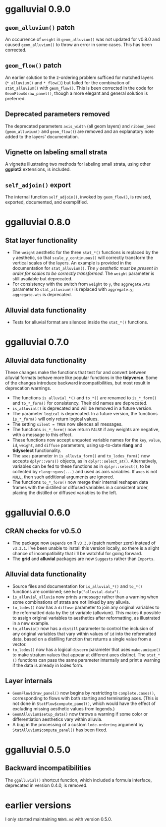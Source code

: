# ggalluvial 0.9.0

## `geom_alluvium()` patch

An occurrence of `weight` in `geom_alluvium()` was not updated for v0.8.0 and caused `geom_alluvium()` to throw an error in some cases. This has been corrected.

## `geom_flow()` patch

An earlier solution to the z-ordering problem sufficed for matched layers (`*_alluvium()` and `*_flow()`) but failed for the combination of `stat_alluvium()` with `geom_flow()`. This is been corrected in the code for `GeomFlow$draw_panel()`, though a more elegant and general solution is preferred.

## Deprecated parameters removed

The deprecated parameters `axis_width` (all geom layers) and `ribbon_bend` (`geom_alluvium()` and `geom_flow()`) are removed and an explanatory note added to the layers' documentation.

## Vignette on labeling small strata

A vignette illustrating two methods for labeling small strata, using other **ggplot2** extensions, is included.

## `self_adjoin()` export

The internal function `self_adjoin()`, invoked by `geom_flow()`, is revised, exported, documented, and exemplified.

# ggalluvial 0.8.0

## Stat layer functionality

- The `weight` aesthetic for the three `stat_*()` functions is replaced by the `y` aesthetic, so that `scale_y_continuous()` will correctly transform the vertical scales of the layers. An example is provided in the documentation for `stat_alluvium()`. _The `y` aesthetic must be present in order for scales to be correctly transformed._ The `weight` parameter is still available but deprecated.
- For consistency with the switch from `weight` to `y`, the `aggregate.wts` parameter to `stat_alluvium()` is replaced with `aggregate.y`; `aggregate.wts` is deprecated.

## Alluvial data functionality

- Tests for alluvial format are silenced inside the `stat_*()` functions.

# ggalluvial 0.7.0

## Alluvial data functionality

These changes make the functions that test for and convert between alluvial formats behave more like popular functions in the **tidyverse**. Some of the changes introduce backward incompatibilities, but most result in deprecation warnings.

- The functions `is_alluvial_*()` and `to_*()` are renamed to `is_*_form()` and `to_*_form()` for consistency. Their old names are deprecated.
- `is_alluvial()` is deprecated and will be removed in a future version.
- The parameter `logical` is deprecated. In a future version, the functions `is_*_form()` will only return logical values.
- The setting `silent = TRUE` now silences all messages.
- The functions `is_*_form()` now return `FALSE` if any weights are negative, with a message to this effect.
- These functions now accept unquoted variable names for the `key`, `value`, `id`, `weight`, and `diffuse` parameters, using up-to-date **rlang** and **tidyselect** functionality.
- The `axes` parameter in `is_alluvia_form()` and `to_lodes_form()` now accepts `dplyr::vars()` objects, as in `dplyr::select_at()`. Alternatively, variables can be fed to these functions as in `dplyr::select()`, to be collected by `rlang::quos(...)` and used as axis variables. If `axes` is not `NULL`, then such additional arguments are ignored.
- The functions `to_*_form()` now merge their internal reshapen data frames with the distilled or diffused variables in a consistent order, placing the distilled or diffused variables to the left.

# ggalluvial 0.6.0

## CRAN checks for v0.5.0

- The package now `Depends` on R `v3.3.0` (patch number zero) instead of `v3.3.1`. I've been unable to install this version locally, so there is a slight chance of incompatibility that i'll be watchful for going forward.
- The **grid** and **alluvial** packages are now `Suggests` rather than `Imports`.

## Alluvial data functionality

- Source files and documentation for `is_alluvial_*()` and `to_*()` functions are combined; see `help("alluvial-data")`.
- `is_alluvial_alluvia` now prints a message rather than a warning when some combinations of strata are not linked by any alluvia.
- `to_lodes()` now has a `diffuse` parameter to join any original variables to the reformatted data by the `id` variable (alluvium). This makes it possible to assign original variables to aesthetics after reformatting, as illustrated in a new example.
- `to_alluvia()` now has a `distill` parameter to control the inclusion of any original variables that vary within values of `id` into the reformatted data, based on a distilling function that returns a single value from a vector.
- `to_lodes()` now has a logical `discern` parameter that uses `make.unique()` to make stratum values that appear at different axes distinct. The `stat_*()` functions can pass the same parameter internally and print a warning if the data is already in lodes form.

## Layer internals

- `GeomFlow$draw_panel()` now begins by restricting to `complete.cases()`, corresponding to flows with both starting and terminating axes. (This is not done in `StatFlow$compute_panel()`, which would have the effect of excluding missing aesthetic values from legends.)
- `GeomAlluvium$setup_data()` now throws a warning if some color or differentiation aesthetics vary within alluvia.
- A bug in the processing of a custom `lode.ordering` argument by `StatAlluvium$compute_panel()` has been fixed.

# ggalluvial 0.5.0

## Backward incompatibilities

The `ggalluvial()` shortcut function, which included a formula interface, deprecated in version 0.4.0, is removed.

# earlier versions

I only started maintaining `NEWS.md` with version 0.5.0.
